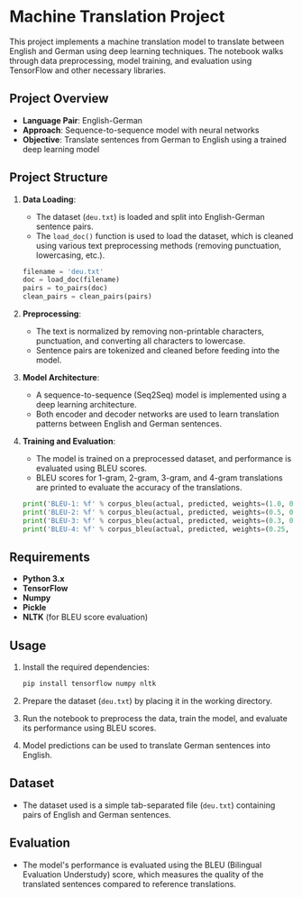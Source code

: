 
# Machine Translation Project

This project implements a machine translation model to translate between English and German using deep learning techniques. The notebook walks through data preprocessing, model training, and evaluation using TensorFlow and other necessary libraries.

## Project Overview

- **Language Pair**: English-German
- **Approach**: Sequence-to-sequence model with neural networks
- **Objective**: Translate sentences from German to English using a trained deep learning model

## Project Structure

1. **Data Loading**:
   - The dataset (`deu.txt`) is loaded and split into English-German sentence pairs.
   - The `load_doc()` function is used to load the dataset, which is cleaned using various text preprocessing methods (removing punctuation, lowercasing, etc.).

   ```python
   filename = 'deu.txt'
   doc = load_doc(filename)
   pairs = to_pairs(doc)
   clean_pairs = clean_pairs(pairs)
   ```

2. **Preprocessing**:
   - The text is normalized by removing non-printable characters, punctuation, and converting all characters to lowercase.
   - Sentence pairs are tokenized and cleaned before feeding into the model.

3. **Model Architecture**:
   - A sequence-to-sequence (Seq2Seq) model is implemented using a deep learning architecture.
   - Both encoder and decoder networks are used to learn translation patterns between English and German sentences.

4. **Training and Evaluation**:
   - The model is trained on a preprocessed dataset, and performance is evaluated using BLEU scores.
   - BLEU scores for 1-gram, 2-gram, 3-gram, and 4-gram translations are printed to evaluate the accuracy of the translations.

   ```python
   print('BLEU-1: %f' % corpus_bleu(actual, predicted, weights=(1.0, 0, 0, 0)))
   print('BLEU-2: %f' % corpus_bleu(actual, predicted, weights=(0.5, 0.5, 0, 0)))
   print('BLEU-3: %f' % corpus_bleu(actual, predicted, weights=(0.3, 0.3, 0.3, 0)))
   print('BLEU-4: %f' % corpus_bleu(actual, predicted, weights=(0.25, 0.25, 0.25, 0.25)))
   ```

## Requirements

- **Python 3.x**
- **TensorFlow**
- **Numpy**
- **Pickle**
- **NLTK** (for BLEU score evaluation)

## Usage

1. Install the required dependencies:

   ```bash
   pip install tensorflow numpy nltk
   ```

2. Prepare the dataset (`deu.txt`) by placing it in the working directory.

3. Run the notebook to preprocess the data, train the model, and evaluate its performance using BLEU scores.

4. Model predictions can be used to translate German sentences into English.

## Dataset

- The dataset used is a simple tab-separated file (`deu.txt`) containing pairs of English and German sentences.

## Evaluation

- The model's performance is evaluated using the BLEU (Bilingual Evaluation Understudy) score, which measures the quality of the translated sentences compared to reference translations.

